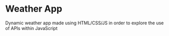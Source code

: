 # Weather App
Dynamic weather app made using HTML/CSS/JS in order to explore the use of APIs within JavaScript